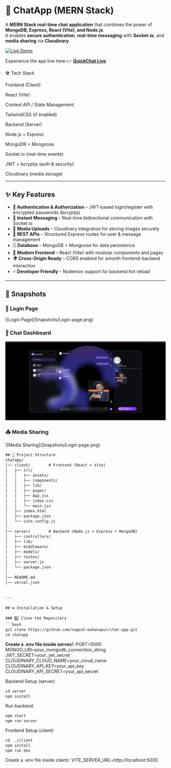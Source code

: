 # 💬 ChatApp (MERN Stack)

A **MERN Stack real-time chat application** that combines the power of **MongoDB, Express, React (Vite), and Node.js**.  
It enables **secure authentication**, **real-time messaging** with **Socket.io**, and **media sharing** via **Cloudinary**.

[![Live Demo](https://img.shields.io/badge/Live-Demo-purple?style=for-the-badge&logo=vercel)](https://chat-app-1-flax.vercel.app/)

Experience the app live here 👉 **[QuickChat Live](https://chat-app-1-flax.vercel.app)** 


🛠 Tech Stack

Frontend (Client)

React (Vite)

Context API / State Management

TailwindCSS (if enabled)

Backend (Server)

Node.js + Express

MongoDB + Mongoose

Socket.io (real-time events)

JWT + bcryptjs (auth & security)

Cloudinary (media storage)

-------
## ✨ Key Features
- 🔐 **Authentication & Authorization** – JWT-based login/register with encrypted passwords (bcryptjs)
- 💬 **Instant Messaging** – Real-time bidirectional communication with Socket.io
- 📸 **Media Uploads** – Cloudinary integration for storing images securely
- 📡 **REST APIs** – Structured Express routes for user & message management
- 🗄 **Database** – MongoDB + Mongoose for data persistence
- 🎨 **Modern Frontend** – React (Vite) with modular components and pages
- 🌍 **Cross-Origin Ready** – CORS enabled for smooth frontend-backend interaction
- ⚡ **Developer Friendly** – Nodemon support for backend hot reload
-----

## 📸 Snapshots  

### 🔑 Login Page  
![Login Page](Snapshots/Login page.png)

### 💬 Chat Dashboard  
![Chat Dashboard](Snapshots/ChatInterface.png)  

### 📤 Media Sharing  
![Media Sharing](Snapshots/Login page.png)  
````
## 📂 Project Structure
chatapp/
│── client/        # Frontend (React + Vite)
│   ├── src/
│   │   ├── assets/
│   │   ├── components/
│   │   ├── lib/
│   │   ├── pages/
│   │   ├── App.jsx
│   │   ├── index.css
│   │   └── main.jsx
│   ├── index.html
│   ├── package.json
│   └── vite.config.js
│
│── server/        # Backend (Node.js + Express + MongoDB)
│   ├── controllers/
│   ├── lib/
│   ├── middleware/
│   ├── models/
│   ├── routes/
│   ├── server.js
│   └── package.json
│
│── README.md
│── vercel.json


---

## ⚙️ Installation & Setup

### 1️⃣ Clone the Repository
```bash
git clone https://github.com/nagesh-makanapur/chat-app.git
cd chatapp
`````
**Create a .env file inside server/:**
PORT=5000
MONGO_URI=your_mongodb_connection_string
JWT_SECRET=your_jwt_secret
CLOUDINARY_CLOUD_NAME=your_cloud_name
CLOUDINARY_API_KEY=your_api_key
CLOUDINARY_API_SECRET=your_api_secret

Backend Setup (server)
```
cd server
npm install
````
Run backend:
````
npm start
npm run server
````
Frontend Setup (client)
```
cd ../client
npm install
npm run dev

```
Create a .env file inside client/:
VITE_SERVER_URL=http://localhost:5000








